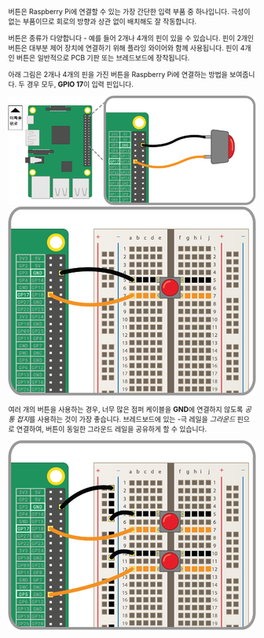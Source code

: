 버튼은 Raspberry Pi에 연결할 수 있는 가장 간단한 입력 부품 중 하나입니다. 극성이 없는 부품이므로 회로의 방향과 상관 없이 배치해도 잘 작동합니다.

버튼은 종류가 다양합니다 - 예를 들어 2개나 4개의 핀이 있을 수 있습니다. 핀이 2개인 버튼은 대부분 제어 장치에 연결하기 위해 플라잉 와이어와 함께 사용됩니다. 핀이 4개인 버튼은 일반적으로 PCB 기판 또는 브레드보드에 장착됩니다.

아래 그림은 2개나 4개의 핀을 가진 버튼을 Raspberry Pi에 연결하는 방법을 보여줍니다. 두 경우 모두, **GPIO 17**이 입력 핀입니다.

![2핀-버튼](images/2-pin-button.png) ![4핀-버튼](images/4-pin-button.png)

여러 개의 버튼을 사용하는 경우, 너무 많은 점퍼 케이블을 **GND**에 연결하지 않도록 *공통 접지*를 사용하는 것이 가장 좋습니다. 브레드보드에 있는 -극 레일을 *그라운드* 핀으로 연결하여, 버튼이 동일한 그라운드 레일을 공유하게 할 수 있습니다.

![2x4-핀-버튼](images/2x4-pin-button.png)
